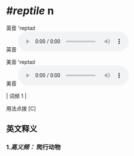 # ***\#reptile*** n
英音 'reptaɪl  
英音
<audio src="./media/reptile-B.aac" controls="controls"></audio>

美音 'reptaɪl  
美音
<audio src="./media/reptile.aac" controls="controls"></audio>



| 词频 1 |  

用法点拨  [C]

英文释义
---
### 1.*高义频：* **爬行动物**  


